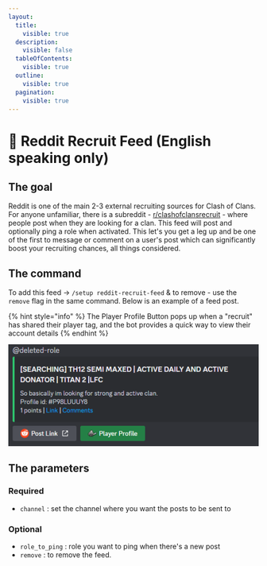 ```yaml
---
layout:
  title:
    visible: true
  description:
    visible: false
  tableOfContents:
    visible: true
  outline:
    visible: true
  pagination:
    visible: true
---
```


# 🤝 Reddit Recruit Feed (English speaking only)

## The goal

Reddit is one of the main 2-3 external recruiting sources for Clash of Clans. For anyone unfamiliar, there is a subreddit - [r/clashofclansrecruit](https://www.reddit.com/r/ClashOfClansRecruit/) - where people post when they are looking for a clan. This feed will post and optionally ping a role when activated. This let's you get a leg up and be one of the first to message or comment on a user's post which can significantly boost your recruiting chances, all things considered.



## The command

To add this feed -> `/setup reddit-recruit-feed` & to remove - use the `remove` flag in the same command. Below is an example of a feed post.

{% hint style="info" %}
The Player Profile Button pops up when a "recruit" has shared their player tag, and the bot provides a quick way to view their account details
{% endhint %}

&#x20;![](<../.gitbook/assets/image (14) (1) (1).png>)



## The parameters

### Required

* `channel` : set the channel where you want the posts to be sent to

### Optional

* `role_to_ping`  : role you want to ping when there's a new post&#x20;
* `remove`  : to remove the feed.
